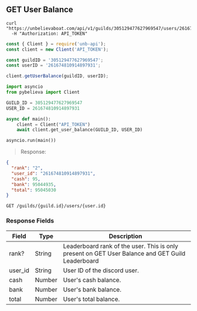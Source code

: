 ## GET User Balance

```shell
curl "https://unbelievaboat.com/api/v1/guilds/305129477627969547/users/261674810914897931"
  -H "Authorization: API_TOKEN"
```

```javascript
const { Client } = require('unb-api');
const client = new Client('API_TOKEN');

const guildID = '305129477627969547';
const userID = '261674810914897931';

client.getUserBalance(guildID, userID);
```

```python
import asyncio
from pybelieva import Client

GUILD_ID = 305129477627969547
USER_ID = 261674810914897931

async def main():
    client = Client("API_TOKEN")
    await client.get_user_balance(GUILD_ID, USER_ID)

asyncio.run(main())
```

> Response:

```json
{
  "rank": "2",
  "user_id": "261674810914897931",
  "cash": 95,
  "bank": 95044935,
  "total": 95045030
}
```

`GET /guilds/{guild.id}/users/{user.id}`

### Response Fields

Field | Type | Description
--------- | ------- | -----------
rank?       | String    | Leaderboard rank of the user. This is only present on GET User Balance and GET Guild Leaderboard
user_id     | String    | User ID of the discord user.
cash        | Number    | User's cash balance.
bank        | Number    | User's bank balance.
total       | Number    | User's total balance.
